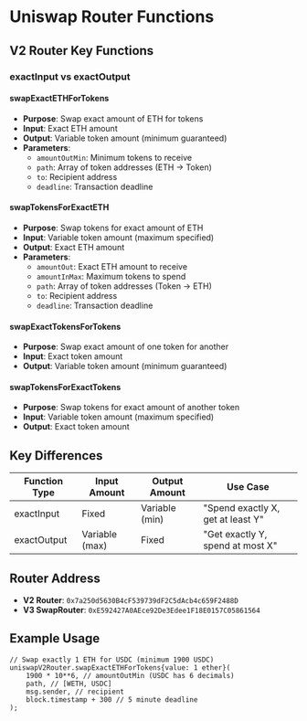 # Uniswap Router Functions

## V2 Router Key Functions

### exactInput vs exactOutput

#### swapExactETHForTokens
- **Purpose**: Swap exact amount of ETH for tokens
- **Input**: Exact ETH amount
- **Output**: Variable token amount (minimum guaranteed)
- **Parameters**:
  - `amountOutMin`: Minimum tokens to receive
  - `path`: Array of token addresses (ETH -> Token)
  - `to`: Recipient address
  - `deadline`: Transaction deadline

#### swapTokensForExactETH  
- **Purpose**: Swap tokens for exact amount of ETH
- **Input**: Variable token amount (maximum specified)
- **Output**: Exact ETH amount
- **Parameters**:
  - `amountOut`: Exact ETH amount to receive
  - `amountInMax`: Maximum tokens to spend
  - `path`: Array of token addresses (Token -> ETH)
  - `to`: Recipient address
  - `deadline`: Transaction deadline

#### swapExactTokensForTokens
- **Purpose**: Swap exact amount of one token for another
- **Input**: Exact token amount
- **Output**: Variable token amount (minimum guaranteed)

#### swapTokensForExactTokens
- **Purpose**: Swap tokens for exact amount of another token
- **Input**: Variable token amount (maximum specified) 
- **Output**: Exact token amount

## Key Differences

| Function Type | Input Amount | Output Amount | Use Case |
|---------------|--------------|---------------|----------|
| exactInput | Fixed | Variable (min) | "Spend exactly X, get at least Y" |
| exactOutput | Variable (max) | Fixed | "Get exactly Y, spend at most X" |

## Router Address

- **V2 Router**: `0x7a250d5630B4cF539739dF2C5dAcb4c659F2488D`
- **V3 SwapRouter**: `0xE592427A0AEce92De3Edee1F18E0157C05861564`

## Example Usage

```solidity
// Swap exactly 1 ETH for USDC (minimum 1900 USDC)
uniswapV2Router.swapExactETHForTokens{value: 1 ether}(
    1900 * 10**6, // amountOutMin (USDC has 6 decimals)
    path, // [WETH, USDC]
    msg.sender, // recipient
    block.timestamp + 300 // 5 minute deadline
);
```